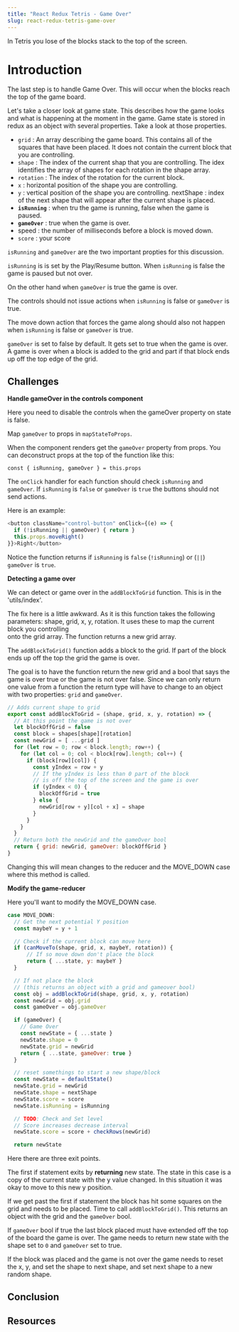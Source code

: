```yaml
---
title: "React Redux Tetris - Game Over"
slug: react-redux-tetris-game-over
---
```


In Tetris you lose of the blocks stack to the top of 
the screen. 

# Introduction 

The last step is to handle Game Over. This will occur 
when the blocks reach the top of the game board. 

Let's take a closer look at game state. This describes 
how the game looks and what is happening at the moment
in the game. Game state is stored in redux as an object 
with several properties. Take a look at those properties. 

- `grid` : An array describing the game board.
This contains all of the squares that have been placed.
It does not contain the current block that you are 
controlling. 
- `shape` : The index of the current shap that you are 
controlling. The idex identifies the array of shapes 
for each rotation in the shape array. 
- `rotation` : The index of the rotation for the 
current block. 
- `x` : horizontal position of the shape you are controlling. 
- `y` : vertical position of the shape you are controlling.
nextShape : index of the next shape that will appear after 
the current shape is placed. 
- **`isRunning`** : when tru the game is running, false when the 
game is paused. 
- **`gameOver`** : true when the game is over. 
- speed : the number of milliseconds before a block is 
moved down. 
- `score` : your score

`isRunning` and `gameOver` are the two important propties for 
this discussion. 

`isRunning` is is set by the Play/Resume button. When 
`isRunning` is false the game is paused but not over. 

On the other hand when `gameOver` is true the game is over. 

The controls should not issue actions when `isRunning` is
false or `gameOver` is true. 

The move down action that forces the game along should also 
not happen when `isRunning` is false or `gameOver` is true.

`gameOver` is set to false by default. It gets set to true 
when the game is over. A game is over when a block is 
added to the grid and part if that block ends up off the
top edge of the grid. 

## Challenges

**Handle gameOver in the controls component**

Here you need to disable the controls when the gameOver 
property on state is false. 

Map `gameOver` to props in `mapStateToProps`. 

When the component renders get the `gameOver` property
from props. You can deconstruct props at the top of the 
function like this: 

`const { isRunning, gameOver } = this.props`

The `onClick` handler for each function should check 
`isRunning` and `gameOver`. If `isRunning` is `false`
or `gameOver` is `true` the buttons should not send actions. 

Here is an example: 

```JavaScript
<button className="control-button" onClick={(e) => {
  if (!isRunning || gameOver) { return }
  this.props.moveRight()
}}>Right</button>
```

Notice the function returns if `isRunning` is `false` 
(`!isRunning`) or (`||`) `gameOver` is `true`.

**Detecting a game over**

We can detect or game over in the `addBlockToGrid` 
function. This is in the 'utils/index'. 

The fix here is a little awkward. As it is this function 
takes the following parameters: shape, grid, x, y, rotation. 
It uses these to map the current block you controlling  
onto the grid array. The function returns a new grid array. 

The `addBlockToGrid()` function adds a block to the grid. 
If part of the block ends up off the top the grid the 
game is over. 

The goal is to have the function return the new grid and 
a bool that says the game is over true or the game is not 
over false. Since we can only return one value from a 
function the return type will have to change to an object 
with two properties: `grid` and `gameOver`.

```JavaScript
// Adds current shape to grid
export const addBlockToGrid = (shape, grid, x, y, rotation) => {
  // At this point the game is not over
  let blockOffGrid = false
  const block = shapes[shape][rotation]
  const newGrid = [ ...grid ]
  for (let row = 0; row < block.length; row++) {
    for (let col = 0; col < block[row].length; col++) {
      if (block[row][col]) {
        const yIndex = row + y
        // If the yIndex is less than 0 part of the block
        // is off the top of the screen and the game is over
        if (yIndex < 0) {
          blockOffGrid = true
        } else {
          newGrid[row + y][col + x] = shape
        }
      }
    }
  }
  // Return both the newGrid and the gameOver bool                                                
  return { grid: newGrid, gameOver: blockOffGrid }
}
```

Changing this will mean changes to the reducer and the 
MOVE_DOWN case where this method is called. 

**Modify the game-reducer**

Here you'll want to modify the MOVE_DOWN case. 

```JavaScript
case MOVE_DOWN:
  // Get the next potential Y position
  const maybeY = y + 1

  // Check if the current block can move here
  if (canMoveTo(shape, grid, x, maybeY, rotation)) {
      // If so move down don't place the block
      return { ...state, y: maybeY }
  }

  // If not place the block
  // (this returns an object with a grid and gameover bool)
  const obj = addBlockToGrid(shape, grid, x, y, rotation)
  const newGrid = obj.grid
  const gameOver = obj.gameOver

  if (gameOver) {
    // Game Over
    const newState = { ...state }
    newState.shape = 0
    newState.grid = newGrid
    return { ...state, gameOver: true }
  }

  // reset somethings to start a new shape/block
  const newState = defaultState()
  newState.grid = newGrid
  newState.shape = nextShape
  newState.score = score
  newState.isRunning = isRunning

  // TODO: Check and Set level
  // Score increases decrease interval
  newState.score = score + checkRows(newGrid)

  return newState
```

Here there are three exit points. 

The first if statement exits by **returning** new state. The 
state in this case is a copy of the current state with the y 
value changed. In this situation it was okay to move to this 
new y position. 

If we get past the first if statement the block has hit some 
squares on the grid and needs to be placed. Time to 
call `addBlockToGrid()`. This returns an object with the 
grid and the `gameOver` bool. 

If `gameOver` bool if true 
the last block placed must have extended off the top of the 
board the game is over. The game needs to return new state 
with the shape set to `0` and `gameOver` set to true. 

If the block was placed and the game is not over the game 
needs to reset the x, y, and set the shape to next shape, 
and set next shape to a new random shape. 

## Conclusion


## Resources

 
